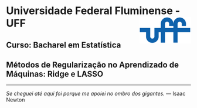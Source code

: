 # Universidade Federal Fluminense - UFF <img src="man/figures/UFF_brasao.png" align="right" />

**Curso: Bacharel em Estatística**
---

## Métodos de Regularização no Aprendizado de Máquinas: Ridge e LASSO
---


_Se cheguei até aqui foi porque me apoiei no ombro dos gigantes._ —  Isaac Newton
